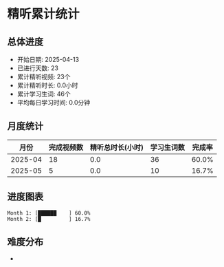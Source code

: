 # 精听累计统计

## 总体进度

- 开始日期: 2025-04-13
- 已进行天数: 23
- 累计精听视频: 23个
- 累计精听时长: 0.0小时
- 累计学习生词: 46个
- 平均每日学习时间: 0.0分钟

## 月度统计

| 月份 | 完成视频数 | 精听总时长(小时) | 学习生词数 | 完成率 |
|-----|-----------|----------------|----------|-------|
| 2025-04 | 18 | 0.0 | 36 | 60.0% |
| 2025-05 | 5 | 0.0 | 10 | 16.7% |

## 进度图表

```
Month 1: [██████    ] 60.0%
Month 2: [█         ] 16.7%
```

## 难度分布

- [简单/中等/困难]: 23 (100.0%)